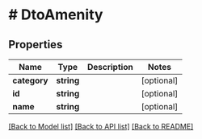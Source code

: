 # # DtoAmenity

## Properties

Name | Type | Description | Notes
------------ | ------------- | ------------- | -------------
**category** | **string** |  | [optional]
**id** | **string** |  | [optional]
**name** | **string** |  | [optional]

[[Back to Model list]](../../README.md#models) [[Back to API list]](../../README.md#endpoints) [[Back to README]](../../README.md)
